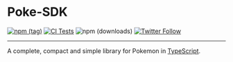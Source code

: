 Poke-SDK 
==================

[![npm (tag)](https://img.shields.io/npm/v/poke-sdk)](https://www.npmjs.com/package/poke-sdk)
[![CI Tests](https://github.com/hathbanger/poke-sdk/actions/workflows/test-ci.yml/badge.svg?branch=main)](https://github.com/hathbanger/poke-sdk/actions/workflows/test-ci.yml)
![npm (downloads)](https://img.shields.io/npm/dm/poke-sdk)
[![Twitter Follow](https://img.shields.io/twitter/follow/hathbanger?style=social)](https://twitter.com/hathbanger)

-----

A complete, compact and simple library for Pokemon
in [TypeScript](https://www.typescriptlang.org).